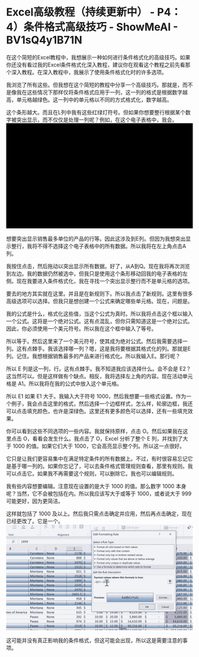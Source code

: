 # Excel高级教程（持续更新中） - P4：4）条件格式高级技巧 - ShowMeAI - BV1sQ4y1B71N

在这个简短的Excel教程中，我想展示一种如何进行条件格式化的高级技巧。如果你还没有看过我的Excel条件格式化深入教程，建议你在观看这个教程之前先看那个深入教程。在深入教程中，我展示了使用条件格式化时的许多选项。

我浏览了所有这些。但我想在这个简短的教程中分享一个高级技巧。那就是，而不是像我在这些情况下那样仅将条件格式应用于一列，这一列的格式是根据数字越高，单元格越绿色。这一列中的单元格以不同的方式格式化，数字越高。

这个条形越大。而且在L列中我有这些红绿灯符号。但如果你想要整行根据某个数字被突出显示，而不仅仅是处理一列呢？例如，在这个电子表格中，我会。![](img/adceb14af966d93bb769362691c73802_1.png)

想要突出显示销售最多单位的产品的行等。因此这涉及到E列。但因为我想突出显示整行，我将不得不选择这个电子表格中的所有数据。所以我将在左上角点击A列。

我按住点击，然后拖动以突出显示所有数据。好了，从A到Q。现在我将再次浏览到左边。我的数据仍然被选中，但我只是使用这个条形移动回我的电子表格的左侧。现在我要进入条件格式化，我在寻找一个突出显示整行而不是单元格的选项。

要去的地方其实就在这里。并且是在新规则下。所以我点击了新规则。这里有很多高级选项可以选择。但我只是想创建一个公式来确定哪些单元格。现在，问题是。

我的公式是什么，格式化这些值，当这个公式为真时。所以我将点击这个框以输入一个公式。这将是一个绝对公式。这有点混乱，但你只需知道这是一个绝对公式。因此，你必须使用一个美元符号。所以我在这个框中输入了等号。

所以等于。然后这里来了一个美元符号，使其成为绝对公式。然后我需要选择一列。这有点棘手。我该选择哪一列？嗯，这是我将要根据其格式化的列。那就是E列。记住。我想根据销售最多的产品来进行格式化。所以我输入E。那行呢？

所以 E 列是这一列，行。这有点棘手。我不知道我应该选择什么。会不会是 E2？这当然可以。但是这样做有个缺点。相反，我将选择左上角的内容。现在活动单元格是 A1。所以我将在我的公式中放入这个单元格。

所以 E1 如果 E1 大于。我输入大于符号 1000，然后我想要一些格式设置。作为一个例子，我会点击这里的格式，然后选择一个边框样式，怎么样，轮廓边框，我还可以点击填充颜色，也许是深绿色。这里还有更多颜色可以选择，还有一些填充效果。

你可以看到这些不同选项的一些内容。我就保持原样，点击 O。然后如果我在这里点击 O，看看会发生什么。我点击了 O，Excel 分析了整个 E 列，并找到了大于 1000 的值。如果它们大于 1000，它会高亮显示整个列。所以这一点很好。

它只是让我们更容易集中在满足特定条件的所有数据上。不过，有时很容易忘记它是基于哪一列的。如果你忘记了，可以去条件格式管理规则查看，那里有规则。我可以点击它。如果我不再需要这个规则，可以删除它。我也可以编辑规则。

我有些内容想要编辑。注意现在设置的是大于 1000 的值。那么数字 1000 本身呢？当然，它不会被包括在内。所以我应该写大于或等于 1000，或者说大于 999 可能更好，因为更简洁。

这样就包括了 1000 及以上。然后我只需点击确定并应用，然后再点击确定，现在已经更改了。它是一个。![](img/adceb14af966d93bb769362691c73802_3.png)

这可能并没有真正影响我的条件格式，但这可能会出现，所以这是需要注意的事项。
